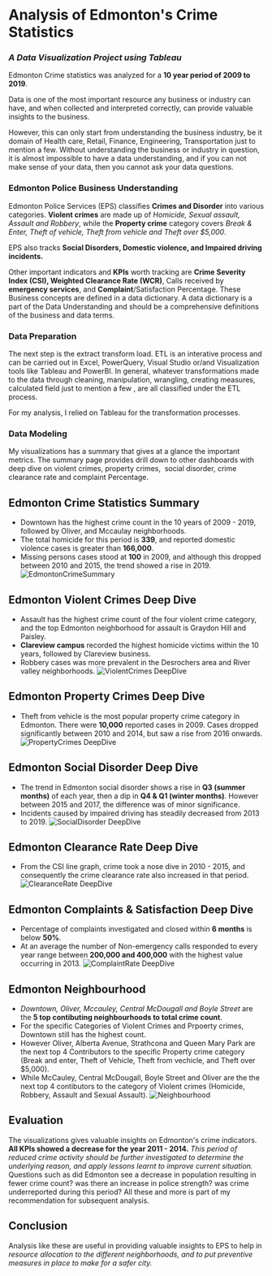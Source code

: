 # Analysis of Edmonton's Crime Statistics
### _A Data Visualization Project using Tableau_

Edmonton Crime statistics was analyzed for a **10 year period of 2009 to 2019**. 

Data is one of the most important resource any business or industry can have, and when collected and interpreted correctly, can provide valuable insights to the business.

However, this can only start from understanding the business industry, be it domain of Health care, Retail, Finance, Engineering, Transportation just to mention a few. Without understanding the business or industry in question, it is almost impossible to have a data understanding, and if you can not make sense of your data, then you cannot ask your data questions.

### Edmonton Police Business Understanding 
Edmonton Police Services (EPS) classifies **Crimes and Disorder** into various categories. **Violent crimes** are made up of _Homicide, Sexual assault, Assault and Robbery_, while the **Property crime** category covers _Break & Enter, Theft of vehicle, Theft from vehicle and Theft over $5,000_.

EPS also tracks **Social Disorders, Domestic violence, and Impaired driving incidents.**

Other important indicators and **KPIs** worth tracking are **Crime Severity Index (CSI), Weighted Clearance Rate (WCR)**, Calls received by **emergency services**, and **Complaint**/Satisfaction Percentage. These Business concepts are defined in a data dictionary. A data dictionary is a part of the Data Understanding and should be a comprehensive definitions of the business and data terms.

### Data Preparation
The next step is the extract transform load. ETL is an interative process and can be carried out in Excel, PowerQuery, Visual Studio or/and Visualization tools like Tableau and PowerBI. In general, whatever transformations made to the data through cleaning, manipulation, wrangling, creating measures, calculated field just to mention a few , are all classified under the ETL process. 

For my analysis, I relied on Tableau for the transformation processes. 

### Data Modeling 
My visualizations has a summary that gives at a glance the important metrics. The summary page provides drill down to other dashboards with deep dive on violent crimes, property crimes,  social disorder, crime clearance rate and complaint Percentage.

## Edmonton Crime Statistics Summary
* Downtown has the highest crime count in the 10 years of 2009 - 2019, followed by Oliver, and Mccaulay neighborhoods. 
* The total homicide for this period is **339**, and reported domestic violence cases is greater than **166,000**.
* Missing persons cases stood at **100** in 2009, and although this dropped between 2010 and 2015, the trend showed a rise in 2019. 
![EdmontonCrimeSummary](https://user-images.githubusercontent.com/114383545/192958566-68e9d745-d06f-440b-9257-afb1c648fb78.jpg)



## Edmonton Violent Crimes Deep Dive
* Assault has the highest crime count of the four violent crime category, and the top Edmonton neighborhood for assault is Graydon Hill and Paisley.
* **Clareview campus** recorded the highest homicide victims within the 10 years, followed by Clareview business.
* Robbery cases was more prevalent in the Desrochers area and River valley neighborhoods. 
![ViolentCrimes DeepDive](https://user-images.githubusercontent.com/114383545/192958671-8cb78add-a4e4-4882-9f03-f3af11870025.jpg)



## Edmonton Property Crimes Deep Dive
* Theft from vehicle is the most popular property crime category in Edmonton. There were **10,000** reported cases in 2009. Cases dropped significantly between 2010 and 2014, but saw a rise from 2016 onwards.
![PropertyCrimes DeepDive](https://user-images.githubusercontent.com/114383545/192958719-61e5423b-a025-438e-85e2-e25840c1576d.jpg)



## Edmonton Social Disorder Deep Dive
* The trend in Edmonton social disorder shows a rise in **Q3 (summer months)** of each year, then a dip in **Q4 & Q1 (winter months)**. However between 2015 and 2017, the difference was of minor significance.
* Incidents caused by impaired driving has steadily decreased from 2013 to 2019.
![SocialDisorder DeepDive](https://user-images.githubusercontent.com/114383545/192958764-9e9aad92-06eb-46c4-a12f-67cf69a943a4.jpg)



## Edmonton Clearance Rate Deep Dive
* From the CSI line graph, crime took a nose dive in 2010 - 2015, and consequently the crime clearance rate also increased in that period.
![ClearanceRate DeepDive](https://user-images.githubusercontent.com/114383545/192958797-0648d7f1-86dc-4bcc-b917-fb368db5ff2d.jpg)



## Edmonton Complaints & Satisfaction Deep Dive
* Percentage of complaints investigated and closed within **6 months** is below **50%**. 
* At an average the number of Non-emergency calls responded to every year range between **200,000 and 400,000** with the highest value occurring in 2013.
![ComplaintRate DeepDive](https://user-images.githubusercontent.com/114383545/192958838-68a4340c-4163-4779-a7e5-8546e96bafbc.jpg)

## Edmonton Neighbourhood
* _Downtown, Oliver, Mccauley, Central McDougall and Boyle Street_ are the **5 top contibuting neighbourhoods to total crime count**. 
* For the specific Categories of Violent Crimes and Prpoerty crimes, Downtown still has the highest count. 
* However Oliver, Alberta Avenue, Strathcona and Queen Mary Park are the next top 4 Contributors to the specific Property crime category (Break and enter, Theft of Vehicle, Theft from vechicle, and Theft over $5,000). 
* While McCauley, Central McDougall, Boyle Street and Oliver are the the next top 4 contibutors to the category of Violent crimes (Homicide, Robbery, Assault and Sexual Assault).
![Neighbourhood](https://user-images.githubusercontent.com/114383545/193347797-98e5f22b-b7f3-4a1e-b3e3-5df80638483e.jpg)

## Evaluation
The visualizations gives valuable insights on Edmonton's crime indicators. **All KPIs showed a decrease for the year 2011 - 2014.** _This period of reduced crime activity should be further investigated to determine the underlying reason, and apply lessons learnt to improve current situation._ Questions such as did Edmonton see a decrease in population resulting in fewer crime count? was there an increase in police strength? was crime underreported during this period? All these and more is part of my recommendation for subsequent analysis.


## Conclusion
Analysis like these are useful in providing valuable insights to EPS to help in _resource allocation to the different neighborhoods, and to put preventive measures in place to make for a safer city._
